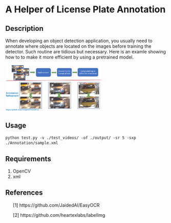 # A Helper of License Plate Annotation
## Description
When developing an object detection application, you usually need to annotate where objects are located on the images before training the detector. Such routine are tidious but necessary. Here is an examle showing how to to make it more efficient by using a pretrained model. 

<div>
<img src='https://github.com/ComputerVisionIsFun/A-Helper-of-License-Plate-Annotation/blob/main/intro.png' width=300 style='left'>
</div>






## Usage
```
python test.py -v ./test_videos/ -of ./output/ -sr 5 -sxp ./Annotation/sample.xml
```

## Requirements
1. OpenCV
2. xml

## References
<ul>[1] https://github.com/JaidedAI/EasyOCR </ul>
<ul>[2] https://github.com/heartexlabs/labelImg </ul>
